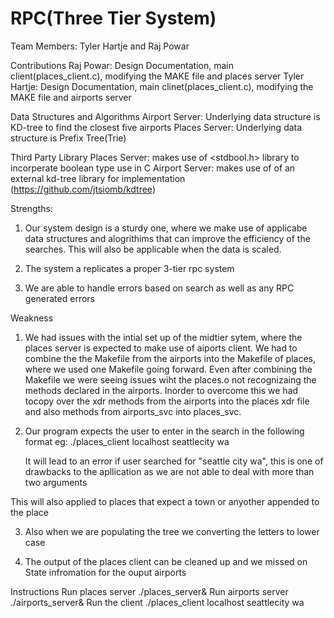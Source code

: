 # RPC(Three Tier System)

Team Members: Tyler Hartje and Raj Powar

Contributions
Raj Powar: Design Documentation, main client(places_client.c), modifying the MAKE file and places server
Tyler Hartje: Design Documentation, main clinet(places_client.c), modifying the MAKE file and airports server

Data Structures and Algorithms
Airport Server: Underlying data structure is KD-tree to find the closest five airports
Places Server: Underlying data structure is Prefix Tree(Trie)

Third Party Library
Places Server: makes use of <stdbool.h> library to incorperate boolean type use in C
Airport Server: makes use of of an external kd-tree library for implementation (https://github.com/jtsiomb/kdtree)

Strengths:
1. Our system design is a sturdy one, where we make use of applicabe data structures and alogrithims that can improve the efficiency of the searches. This will also be applicable when the data is scaled.

2. The system a replicates a proper 3-tier rpc system

3. We are able to handle errors based on search as well as any RPC generated errors

Weakness
1. We had issues with the intial set up of the midtier sytem, where the places server is expected to make use of aiports client. We had to combine the the Makefile from the airports into the Makefile of places, where we used one Makefile going forward. Even after combining the Makefile we were seeing issues wiht the places.o not recognizaing the methods declared in the airports. Inorder to overcome this we had tocopy over the xdr methods from the airports into the places xdr file and also methods from airports_svc into places_svc.

2. Our program expects the user to enter in the search in the following format 
   eg: ./places_client localhost seattlecity wa

   It will lead to an error if user searched for "seattle city wa", this is one of drawbacks to the apllication as we are not able to deal with more than two arguments

This will also applied to places that expect a town or anyother  appended to the place

3. Also when we are populating the tree we converting the letters to lower case

4. The output of the places client can be cleaned up and we missed on State infromation for the ouput airports

Instructions
Run places server
./places_server&
Run airports server
./airports_server&
Run the client
./places_client localhost seattlecity wa
